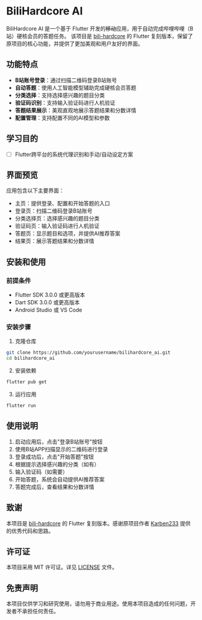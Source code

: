 # BiliHardcore AI

BiliHardcore AI 是一个基于 Flutter 开发的~~移动~~应用，用于自动完成哔哩哔哩（B站）硬核会员的答题任务。
该项目是 [bili-hardcore](https://github.com/Karben233/bili-hardcore) 的 Flutter 复刻版本，保留了原项目的核心功能，并提供了更加美观和用户友好的界面。



## 功能特点

- **B站账号登录**：通过扫描二维码登录B站账号
- **自动答题**：使用人工智能模型辅助完成硬核会员答题
- **分类选择**：支持选择感兴趣的题目分类
- **验证码识别**：支持输入验证码进行人机验证
- **答题结果展示**：美观直观地展示答题结果和分数详情
- **配置管理**：支持配置不同的AI模型和参数

## 学习目的
- [ ] Flutter跨平台的系统代理识别和手动/自动设定方案

## 界面预览

应用包含以下主要界面：

- 主页：提供登录、配置和开始答题的入口
- 登录页：扫描二维码登录B站账号
- 分类选择页：选择感兴趣的题目分类
- 验证码页：输入验证码进行人机验证
- 答题页：显示题目和选项，并提供AI推荐答案
- 结果页：展示答题结果和分数详情

## 安装和使用

### 前提条件

- Flutter SDK 3.0.0 或更高版本
- Dart SDK 3.0.0 或更高版本
- Android Studio 或 VS Code

### 安装步骤

1. 克隆仓库
```bash
git clone https://github.com/yourusername/bilihardcore_ai.git
cd bilihardcore_ai
```

2. 安装依赖
```bash
flutter pub get
```

3. 运行应用
```bash
flutter run
```

## 使用说明

1. 启动应用后，点击"登录B站账号"按钮
2. 使用B站APP扫描显示的二维码进行登录
3. 登录成功后，点击"开始答题"按钮
4. 根据提示选择感兴趣的分类（如有）
5. 输入验证码（如需要）
6. 开始答题，系统会自动提供AI推荐答案
7. 答题完成后，查看结果和分数详情

## 致谢

本项目是 [bili-hardcore](https://github.com/Karben233/bili-hardcore) 的 Flutter 复刻版本。感谢原项目作者 [Karben233](https://github.com/Karben233) 提供的优秀代码和思路。

## 许可证

本项目采用 MIT 许可证。详见 [LICENSE](LICENSE) 文件。

## 免责声明

本项目仅供学习和研究使用，请勿用于商业用途。使用本项目造成的任何问题，开发者不承担任何责任。
